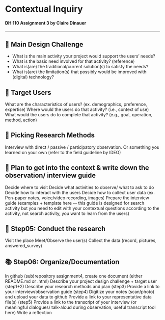 # Contextual Inquiry
#### DH 110 Assignment 3 by Claire Dinauer

--------

## 📕 Main Design Challenge

- What is the main activity your project would support the users’ needs?
- What is the basic need involved for that activity? (reference)
- What is(are) the traditional/current solution(s) to satisfy the needs?
- What is(are) the limitation(s) that possibly would be improved with (digital) technology?

## 📙 Target Users 

What are the characteristics of users? (ex. demographics, preference, expertise) 
Where would the users do that activity? (i.e., context of use)
What would the users do to complete that activity? (e.g., goal, operation, method, action)

## 📒 Picking Research Methods

Interview with direct / passive / participatory observation.
Or something you learned on your own (refer to the field guideline by IDEO)

## 📗 Plan to get into the context & write down the observation/ interview guide 

Decide where to visit
Decide what activities to observe/ what to ask to do
Decide how to interact with the users 
Decide how to collect user data (ex. Pen-paper notes, voice/video recording, images)
Prepare the interview guide (examples + template here -- this guide is designed for search activity but you need to edit with your contextual questions according to the activity, not search activity, you want to learn from the users)

## 📘 Step05: Conduct the research

Visit the place
Meet/Observe the user(s)
Collect the data (record, pictures, answered_survey)

## 📚 Step06: Organize/Documentation

In github (sub)repository assignment4, create one document (either README.md or .html)
Describe your project design challenge + target user (step1+2)
Describe your research methods and plan (step3)
Provide a link to your interview/observation guide (step4) 
Digitize your notes (scan/photo) and upload your data to github
Provide a link to your representative data file(s) (step5)
Provide a link to the transcript of your interview (or meaningful dialogues/ talk-aloud during observation, useful transcript tool here) 
Write a reflection
